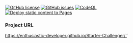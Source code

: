 [![GitHub license](https://img.shields.io/github/license/Enthusiastic-Developer/Starter-Challenger)](https://github.com/Enthusiastic-Developer/Starter-Challenger/blob/development/LICENSE)
[![GitHub issues](https://img.shields.io/github/issues/Enthusiastic-Developer/Starter-Challenger)](https://github.com/Enthusiastic-Developer/Starter-Challenger/issues)
[![CodeQL](https://github.com/Enthusiastic-Developer/Starter-Challenger/actions/workflows/codeql-analysis.yml/badge.svg)](https://github.com/Enthusiastic-Developer/Starter-Challenger/actions/workflows/codeql-analysis.yml)
[![Deploy static content to Pages](https://github.com/Enthusiastic-Developer/Starter-Challenger/actions/workflows/static.yml/badge.svg)](https://github.com/Enthusiastic-Developer/Starter-Challenger/actions/workflows/static.yml)

### Project URL
https://enthusiastic-developer.github.io/Starter-Challenger/`<Project Name>`
